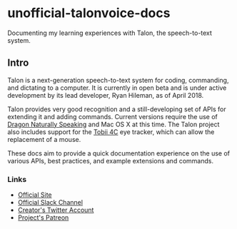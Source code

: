 # unofficial-talonvoice-docs

Documenting my learning experiences with Talon, the speech-to-text system.

## Intro

Talon is a next-generation speech-to-text system for coding, commanding, and dictating to a computer. It is currently in open beta and is under active development by its lead developer, Ryan Hileman, as of April 2018.

Talon provides very good recognition and a still-developing set of APIs for extending it and adding commands. Current versions require the use of [Dragon Naturally Speaking](https://www.nuance.com/dragon.html) and Mac OS X at this time. The Talon project also includes support for the [Tobii 4C](http://a.co/bILYudx) eye tracker, which can allow the replacement of a mouse.

These docs aim to provide a quick documentation experience on the use of various APIs, best practices, and example extensions and commands.

### Links

* [Official Site](https://talonvoice.com/)
* [Official Slack Channel](https://join.slack.com/t/talonvoice/shared_invite/enQtMjUzODA5NzQwNjYzLTY1NzZjNzM4NjVhZjZhYWFlNmZkYmU2YzE2ZjQxZjcyMTgwNDk5NDg2YzhmZDRmNmEwYThkODEyYjY4ZGZmODE)
* [Creator's Twitter Account](https://twitter.com/lunixbochs)
* [Project's Patreon](https://www.patreon.com/lunixbochs/overview)

